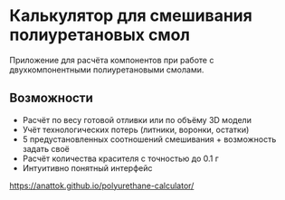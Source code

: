 # Калькулятор для смешивания полиуретановых смол

Приложение для расчёта компонентов при работе с двухкомпонентными полиуретановыми смолами.

## Возможности

- Расчёт по весу готовой отливки или по объёму 3D модели
- Учёт технологических потерь (литники, воронки, остатки)
- 5 предустановленных соотношений смешивания + возможность задать своё
- Расчёт количества красителя с точностью до 0.1 г
- Интуитивно понятный интерфейс


https://anattok.github.io/polyurethane-calculator/


